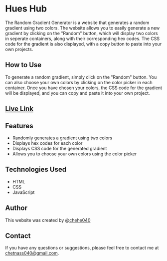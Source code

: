 # Hues Hub

The Random Gradient Generator is a website that generates a random gradient using two colors. The website allows you to easily generate a new gradient by clicking on the "Random" button, which will display two colors in seperate containers, along with their corresponding hex codes. The CSS code for the gradient is also displayed, with a copy button to paste into your own projects.

## How to Use

To generate a random gradient, simply click on the "Random" button. You can also choose your own colors by clicking on the color picker in each container. Once you have chosen your colors, the CSS code for the gradient will be displayed, and you can copy and paste it into your own project.

## [Live Link](https://chehe040.github.io/HuesHub/)

## Features

- Randomly generates a gradient using two colors
- Displays hex codes for each color
- Displays CSS code for the generated gradient
- Allows you to choose your own colors using the color picker

## Technologies Used

- HTML
- CSS
- JavaScript

## Author

This website was created by [@chehe040](https://github.com/chehe040)


## Contact

If you have any questions or suggestions, please feel free to contact me at chetnass040@gmail.com.
